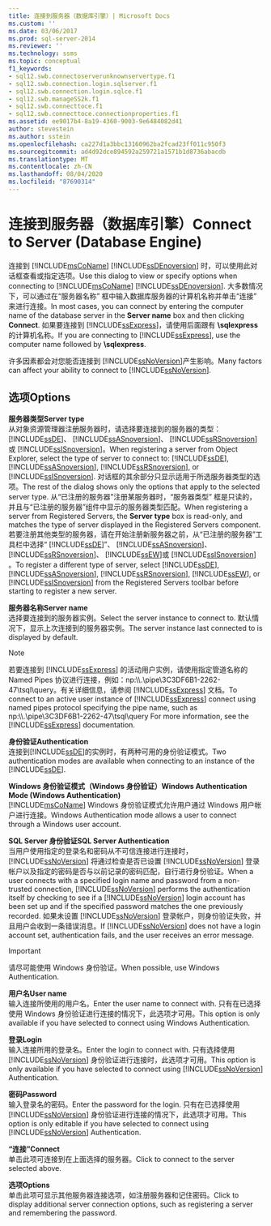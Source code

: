 ```yaml
---
title: 连接到服务器（数据库引擎）| Microsoft Docs
ms.custom: ''
ms.date: 03/06/2017
ms.prod: sql-server-2014
ms.reviewer: ''
ms.technology: ssms
ms.topic: conceptual
f1_keywords:
- sql12.swb.connectoserverunknownservertype.f1
- sql12.swb.connection.login.sqlserver.f1
- sql12.swb.connection.login.sqlce.f1
- sql12.swb.manageSS2k.f1
- sql12.swb.connecttoce.f1
- sql12.swb.connecttoce.connectionproperties.f1
ms.assetid: ee9017b4-8a19-4360-9003-9e6484082d41
author: stevestein
ms.author: sstein
ms.openlocfilehash: ca227d1a3bbc13160962ba2fcad23ff011c950f3
ms.sourcegitcommit: ad4d92dce894592a259721a1571b1d8736abacdb
ms.translationtype: MT
ms.contentlocale: zh-CN
ms.lasthandoff: 08/04/2020
ms.locfileid: "87690314"
---
```

# <a name="connect-to-server-database-engine"></a><span data-ttu-id="edb8c-102">连接到服务器（数据库引擎）</span><span class="sxs-lookup"><span data-stu-id="edb8c-102">Connect to Server (Database Engine)</span></span>
  <span data-ttu-id="edb8c-103">连接到 [!INCLUDE[msCoName](../../includes/msconame-md.md)] [!INCLUDE[ssDEnoversion](../../includes/ssdenoversion-md.md)] 时，可以使用此对话框查看或指定选项。</span><span class="sxs-lookup"><span data-stu-id="edb8c-103">Use this dialog to view or specify options when connecting to [!INCLUDE[msCoName](../../includes/msconame-md.md)] [!INCLUDE[ssDEnoversion](../../includes/ssdenoversion-md.md)].</span></span> <span data-ttu-id="edb8c-104">大多数情况下，可以通过在“服务器名称”  框中输入数据库服务器的计算机名称并单击“连接”  来进行连接。</span><span class="sxs-lookup"><span data-stu-id="edb8c-104">In most cases, you can connect by entering the computer name of the database server in the **Server name** box and then clicking **Connect**.</span></span> <span data-ttu-id="edb8c-105">如果要连接到 [!INCLUDE[ssExpress](../../includes/ssexpress-md.md)]，请使用后面跟有 **\sqlexpress**的计算机名称。</span><span class="sxs-lookup"><span data-stu-id="edb8c-105">If you are connecting to [!INCLUDE[ssExpress](../../includes/ssexpress-md.md)], use the computer name followed by **\sqlexpress**.</span></span>  
  
 <span data-ttu-id="edb8c-106">许多因素都会对您能否连接到 [!INCLUDE[ssNoVersion](../../includes/ssnoversion-md.md)]产生影响。</span><span class="sxs-lookup"><span data-stu-id="edb8c-106">Many factors can affect your ability to connect to [!INCLUDE[ssNoVersion](../../includes/ssnoversion-md.md)].</span></span>  
  
## <a name="options"></a><span data-ttu-id="edb8c-107">选项</span><span class="sxs-lookup"><span data-stu-id="edb8c-107">Options</span></span>  
 <span data-ttu-id="edb8c-108">**服务器类型**</span><span class="sxs-lookup"><span data-stu-id="edb8c-108">**Server type**</span></span>  
 <span data-ttu-id="edb8c-109">从对象资源管理器注册服务器时，请选择要连接到的服务器的类型： [!INCLUDE[ssDE](../../includes/ssde-md.md)]、 [!INCLUDE[ssASnoversion](../../includes/ssasnoversion-md.md)]、 [!INCLUDE[ssRSnoversion](../../includes/ssrsnoversion-md.md)]或 [!INCLUDE[ssISnoversion](../../includes/ssisnoversion-md.md)]。</span><span class="sxs-lookup"><span data-stu-id="edb8c-109">When registering a server from Object Explorer, select the type of server to connect to: [!INCLUDE[ssDE](../../includes/ssde-md.md)], [!INCLUDE[ssASnoversion](../../includes/ssasnoversion-md.md)], [!INCLUDE[ssRSnoversion](../../includes/ssrsnoversion-md.md)], or [!INCLUDE[ssISnoversion](../../includes/ssisnoversion-md.md)].</span></span> <span data-ttu-id="edb8c-110">对话框的其余部分只显示适用于所选服务器类型的选项。</span><span class="sxs-lookup"><span data-stu-id="edb8c-110">The rest of the dialog shows only the options that apply to the selected server type.</span></span> <span data-ttu-id="edb8c-111">从“已注册的服务器”注册某服务器时，“服务器类型”  框是只读的，并且与“已注册的服务器”组件中显示的服务器类型匹配。</span><span class="sxs-lookup"><span data-stu-id="edb8c-111">When registering a server from Registered Servers, the **Server type** box is read-only, and matches the type of server displayed in the Registered Servers component.</span></span> <span data-ttu-id="edb8c-112">若要注册其他类型的服务器，请在开始注册新服务器之前，从“已注册的服务器”工具栏中选择“ [!INCLUDE[ssDE](../../includes/ssde-md.md)]”、 [!INCLUDE[ssASnoversion](../../includes/ssasnoversion-md.md)]、 [!INCLUDE[ssRSnoversion](../../includes/ssrsnoversion-md.md)]、 [!INCLUDE[ssEW](../../includes/ssew-md.md)]或 [!INCLUDE[ssISnoversion](../../includes/ssisnoversion-md.md)] 。</span><span class="sxs-lookup"><span data-stu-id="edb8c-112">To register a different type of server, select [!INCLUDE[ssDE](../../includes/ssde-md.md)], [!INCLUDE[ssASnoversion](../../includes/ssasnoversion-md.md)], [!INCLUDE[ssRSnoversion](../../includes/ssrsnoversion-md.md)], [!INCLUDE[ssEW](../../includes/ssew-md.md)], or [!INCLUDE[ssISnoversion](../../includes/ssisnoversion-md.md)] from the Registered Servers toolbar before starting to register a new server.</span></span>  
  
 <span data-ttu-id="edb8c-113">**服务器名称**</span><span class="sxs-lookup"><span data-stu-id="edb8c-113">**Server name**</span></span>  
 <span data-ttu-id="edb8c-114">选择要连接到的服务器实例。</span><span class="sxs-lookup"><span data-stu-id="edb8c-114">Select the server instance to connect to.</span></span> <span data-ttu-id="edb8c-115">默认情况下，显示上次连接到的服务器实例。</span><span class="sxs-lookup"><span data-stu-id="edb8c-115">The server instance last connected to is displayed by default.</span></span>  
  
> [!NOTE]  
>  <span data-ttu-id="edb8c-116">若要连接到 [!INCLUDE[ssExpress](../../includes/ssexpress-md.md)] 的活动用户实例，请使用指定管道名称的 Named Pipes 协议进行连接，例如：np:\\\\.\pipe\3C3DF6B1-2262-47\tsql\query。有关详细信息，请参阅 [!INCLUDE[ssExpress](../../includes/ssexpress-md.md)] 文档。</span><span class="sxs-lookup"><span data-stu-id="edb8c-116">To connect to an active user instance of [!INCLUDE[ssExpress](../../includes/ssexpress-md.md)] connect using named pipes protocol specifying the pipe name, such as np:\\\\.\pipe\3C3DF6B1-2262-47\tsql\query For more information, see the [!INCLUDE[ssExpress](../../includes/ssexpress-md.md)] documentation.</span></span>  
  
 <span data-ttu-id="edb8c-117">**身份验证**</span><span class="sxs-lookup"><span data-stu-id="edb8c-117">**Authentication**</span></span>  
 <span data-ttu-id="edb8c-118">连接到[!INCLUDE[ssDE](../../includes/ssde-md.md)]的实例时，有两种可用的身份验证模式。</span><span class="sxs-lookup"><span data-stu-id="edb8c-118">Two authentication modes are available when connecting to an instance of the [!INCLUDE[ssDE](../../includes/ssde-md.md)].</span></span>  
  
 <span data-ttu-id="edb8c-119">**Windows 身份验证模式（Windows 身份验证）**</span><span class="sxs-lookup"><span data-stu-id="edb8c-119">**Windows Authentication Mode (Windows Authentication)**</span></span>  
 [!INCLUDE[msCoName](../../includes/msconame-md.md)] <span data-ttu-id="edb8c-120">Windows 身份验证模式允许用户通过 Windows 用户帐户进行连接。</span><span class="sxs-lookup"><span data-stu-id="edb8c-120">Windows Authentication mode allows a user to connect through a Windows user account.</span></span>  
  
 <span data-ttu-id="edb8c-121">**SQL Server 身份验证**</span><span class="sxs-lookup"><span data-stu-id="edb8c-121">**SQL Server Authentication**</span></span>  
 <span data-ttu-id="edb8c-122">当用户使用指定的登录名和密码从不可信连接进行连接时， [!INCLUDE[ssNoVersion](../../includes/ssnoversion-md.md)] 将通过检查是否已设置 [!INCLUDE[ssNoVersion](../../includes/ssnoversion-md.md)] 登录帐户以及指定的密码是否与以前记录的密码匹配，自行进行身份验证。</span><span class="sxs-lookup"><span data-stu-id="edb8c-122">When a user connects with a specified login name and password from a non-trusted connection, [!INCLUDE[ssNoVersion](../../includes/ssnoversion-md.md)] performs the authentication itself by checking to see if a [!INCLUDE[ssNoVersion](../../includes/ssnoversion-md.md)] login account has been set up and if the specified password matches the one previously recorded.</span></span> <span data-ttu-id="edb8c-123">如果未设置 [!INCLUDE[ssNoVersion](../../includes/ssnoversion-md.md)] 登录帐户，则身份验证失败，并且用户会收到一条错误消息。</span><span class="sxs-lookup"><span data-stu-id="edb8c-123">If [!INCLUDE[ssNoVersion](../../includes/ssnoversion-md.md)] does not have a login account set, authentication fails, and the user receives an error message.</span></span>  
  
> [!IMPORTANT]  
>  <span data-ttu-id="edb8c-124">请尽可能使用 Windows 身份验证。</span><span class="sxs-lookup"><span data-stu-id="edb8c-124">When possible, use Windows Authentication.</span></span>  
  
 <span data-ttu-id="edb8c-125">**用户名**</span><span class="sxs-lookup"><span data-stu-id="edb8c-125">**User name**</span></span>  
 <span data-ttu-id="edb8c-126">输入连接所使用的用户名。</span><span class="sxs-lookup"><span data-stu-id="edb8c-126">Enter the user name to connect with.</span></span> <span data-ttu-id="edb8c-127">只有在已选择使用 Windows 身份验证进行连接的情况下，此选项才可用。</span><span class="sxs-lookup"><span data-stu-id="edb8c-127">This option is only available if you have selected to connect using Windows Authentication.</span></span>  
  
 <span data-ttu-id="edb8c-128">**登录**</span><span class="sxs-lookup"><span data-stu-id="edb8c-128">**Login**</span></span>  
 <span data-ttu-id="edb8c-129">输入连接所用的登录名。</span><span class="sxs-lookup"><span data-stu-id="edb8c-129">Enter the login to connect with.</span></span> <span data-ttu-id="edb8c-130">只有选择使用 [!INCLUDE[ssNoVersion](../../includes/ssnoversion-md.md)] 身份验证进行连接时，此选项才可用。</span><span class="sxs-lookup"><span data-stu-id="edb8c-130">This option is only available if you have selected to connect using [!INCLUDE[ssNoVersion](../../includes/ssnoversion-md.md)] Authentication.</span></span>  
  
 <span data-ttu-id="edb8c-131">**密码**</span><span class="sxs-lookup"><span data-stu-id="edb8c-131">**Password**</span></span>  
 <span data-ttu-id="edb8c-132">输入登录名的密码。</span><span class="sxs-lookup"><span data-stu-id="edb8c-132">Enter the password for the login.</span></span> <span data-ttu-id="edb8c-133">只有在已选择使用 [!INCLUDE[ssNoVersion](../../includes/ssnoversion-md.md)] 身份验证进行连接的情况下，此选项才可用。</span><span class="sxs-lookup"><span data-stu-id="edb8c-133">This option is only editable if you have selected to connect using [!INCLUDE[ssNoVersion](../../includes/ssnoversion-md.md)] Authentication.</span></span>  
  
 <span data-ttu-id="edb8c-134">**“连接”**</span><span class="sxs-lookup"><span data-stu-id="edb8c-134">**Connect**</span></span>  
 <span data-ttu-id="edb8c-135">单击此项可连接到在上面选择的服务器。</span><span class="sxs-lookup"><span data-stu-id="edb8c-135">Click to connect to the server selected above.</span></span>  
  
 <span data-ttu-id="edb8c-136">**选项**</span><span class="sxs-lookup"><span data-stu-id="edb8c-136">**Options**</span></span>  
 <span data-ttu-id="edb8c-137">单击此项可显示其他服务器连接选项，如注册服务器和记住密码。</span><span class="sxs-lookup"><span data-stu-id="edb8c-137">Click to display additional server connection options, such as registering a server and remembering the password.</span></span>  
  
  
